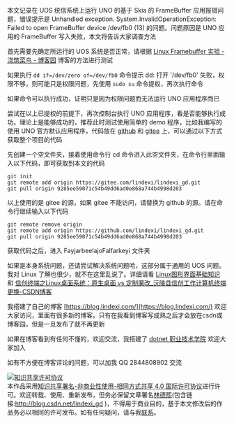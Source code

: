 
本文记录在 UOS 统信系统上运行 UNO 的基于 Skia 的 FrameBuffer 应用报错问题，错误提示是 Unhandled exception. System.InvalidOperationException: Failed to open FrameBuffer device /dev/fb0 (13) 的问题。问题原因是 UNO 应用的 FrameBuffer 写入失败，本文将告诉大家调查方法

<!--more-->


<!-- CreateTime:2023/9/7 10:50:39 -->

<!-- 发布 -->
<!-- 博客 -->

首先需要先确定所运行的 UOS 系统是否正常，请根据 [Linux Framebuffer 实验 - 浇筑菜鸟 - 博客园](https://www.cnblogs.com/jzcn/p/16898249.html ) 博客的方法进行测试

如果执行 `dd if=/dev/zero of=/dev/fb0` 命令提示 dd: 打开 '/dev/fb0' 失败，权限不够，则可能只是权限问题，先使用 `sudo su` 命令提权，再次执行命令

如果命令可以执行成功，证明只是因为权限问题而无法运行 UNO 应用程序而已

尝试在以上已提权的前提下，再次控制台执行 UNO 应用程序，看是否能够执行成功。理论上是能够成功的，推荐此时测试使用简单的 demo 程序，比如我编写的使用 UNO 官方默认应用程序，代码放在 [github](https://github.com/lindexi/lindexi_gd/tree/9285ee59071c54b49dd6ad0e868a744b4998d203/FayjarbeelajoFalfarkeyi) 和 [gitee](https://gitee.com/lindexi/lindexi_gd/tree/9285ee59071c54b49dd6ad0e868a744b4998d203/FayjarbeelajoFalfarkeyi) 上，可以通过以下方式获取整个项目的代码

先创建一个空文件夹，接着使用命令行 cd 命令进入此空文件夹，在命令行里面输入以下代码，即可获取到本文的代码

```
git init
git remote add origin https://gitee.com/lindexi/lindexi_gd.git
git pull origin 9285ee59071c54b49dd6ad0e868a744b4998d203
```

以上使用的是 gitee 的源，如果 gitee 不能访问，请替换为 github 的源。请在命令行继续输入以下代码

```
git remote remove origin
git remote add origin https://github.com/lindexi/lindexi_gd.git
git pull origin 9285ee59071c54b49dd6ad0e868a744b4998d203
```

获取代码之后，进入 FayjarbeelajoFalfarkeyi 文件夹

如果是本身系统问题，还请尝试解决系统问题哈，这部分属于通用的 UOS 问题。我对 Linux 了解也很少，就不在这里乱说了。详细请看 [Linux图形界面基础知识](https://huangwang.github.io/2018/12/09/Linux%E5%9B%BE%E5%BD%A2%E7%95%8C%E9%9D%A2%E5%9F%BA%E7%A1%80%E7%9F%A5%E8%AF%86/ ) 和 [信创终端之Linux桌面系统：原生桌面 vs 定制魔改_沅陵县信创工作计算机终端更换-CSDN博客](https://blog.csdn.net/McwoLF/article/details/107139290 )


我搭建了自己的博客 [https://blog.lindexi.com/](https://blog.lindexi.com/) 欢迎大家访问，里面有很多新的博客。只有在我看到博客写成熟之后才会放在csdn或博客园，但是一旦发布了就不再更新

如果在博客看到有任何不懂的，欢迎交流，我搭建了 [dotnet 职业技术学院](https://t.me/dotnet_campus) 欢迎大家加入

如有不方便在博客评论的问题，可以加我 QQ 2844808902 交流

<a rel="license" href="http://creativecommons.org/licenses/by-nc-sa/4.0/"><img alt="知识共享许可协议" style="border-width:0" src="https://licensebuttons.net/l/by-nc-sa/4.0/88x31.png" /></a><br />本作品采用<a rel="license" href="http://creativecommons.org/licenses/by-nc-sa/4.0/">知识共享署名-非商业性使用-相同方式共享 4.0 国际许可协议</a>进行许可。欢迎转载、使用、重新发布，但务必保留文章署名[林德熙](http://blog.csdn.net/lindexi_gd)(包含链接:http://blog.csdn.net/lindexi_gd )，不得用于商业目的，基于本文修改后的作品务必以相同的许可发布。如有任何疑问，请与我[联系](mailto:lindexi_gd@163.com)。